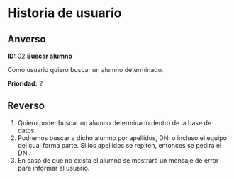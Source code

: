 # Historia de usuario

## Anverso

**ID:** 02 **Buscar alumno**

Como usuario quiero buscar un alumno determinado.

**Prioridad:** 2

## Reverso

1. Quiero poder buscar un alumno determinado dentro de la base de datos.
2. Podremos buscar a dicho alumno por apellidos, DNI o incluso el equipo del cual forma parte. Si los apellidos se repiten, entonces se pedirá el DNI.
3. En caso de que no exista el alumno se mostrará un mensaje de error para informar al usuario.
